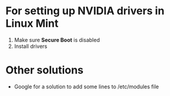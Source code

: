 # For setting up NVIDIA drivers in Linux Mint

1. Make sure **Secure Boot** is disabled
2. Install drivers


# Other solutions

- Google for a solution to add some lines to /etc/modules file
